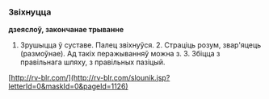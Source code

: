 ### Звіхнуцца
**дзеяслоў, закончанае трыванне**

1. Зрушыцца ў суставе. Палец звіхнуўся. 2. Страціць розум, звар'яцець (размоўнае). Ад такіх перажыванняў можна з. 3. Збіцца з правільнага шляху, з правільных пазіцый.

<a rel="author">[http://rv-blr.com/](http://rv-blr.com/slounik.jsp?letterId=0&maskId=0&pageId=1126)</a>
